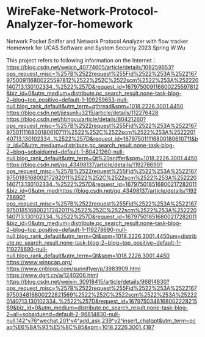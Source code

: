 # WireFake-Network-Protocol-Analyzer-for-homework
Network Packet Sniffer and Network Protocol Analyzer with flow tracker
Homework for UCAS Software and System Security 2023 Spring
W.Wu

This project refers to following information on the Internet：
https://blog.csdn.net/weixin_40774605/article/details/109259653?ops_request_misc=%257B%2522request%255Fid%2522%253A%2522167975009116800225597812%2522%252C%2522scm%2522%253A%252220140713.130102334..%2522%257D&request_id=167975009116800225597812&biz_id=0&utm_medium=distribute.pc_search_result.none-task-blog-2~blog~top_positive~default-1-109259653-null-null.blog_rank_default&utm_term=qthread&spm=1018.2226.3001.4450
https://blog.csdn.net/jiesunliu3215/article/details/112276428
https://blog.csdn.net/hbhgyu/article/details/80421260?ops_request_misc=%257B%2522request%255Fid%2522%253A%2522167975011116800180610711%2522%252C%2522scm%2522%253A%252220140713.130102334..%2522%257D&request_id=167975011116800180610711&biz_id=0&utm_medium=distribute.pc_search_result.none-task-blog-2~blog~sobaiduend~default-1-80421260-null-null.blog_rank_default&utm_term=Qt%20sniffer&spm=1018.2226.3001.4450
https://blog.csdn.net/qq_43498137/article/details/119278690?ops_request_misc=%257B%2522request%255Fid%2522%253A%2522167975018516800217282011%2522%252C%2522scm%2522%253A%252220140713.130102334..%2522%257D&request_id=167975018516800217282011&biz_id=0&utm_medihttps://blog.csdn.net/qq_43498137/article/details/119278690?ops_request_misc=%257B%2522request%255Fid%2522%253A%2522167975018516800217282011%2522%252C%2522scm%2522%253A%252220140713.130102334..%2522%257D&request_id=167975018516800217282011&biz_id=0&utm_medium=distribute.pc_search_result.none-task-blog-2~blog~top_positive~default-1-119278690-null-null.blog_rank_default&utm_term=Qt&spm=1018.2226.3001.4450um=distribute.pc_search_result.none-task-blog-2~blog~top_positive~default-1-119278690-null-null.blog_rank_default&utm_term=Qt&spm=1018.2226.3001.4450
https://www.winpcap.org/
https://www.cnblogs.com/sunniflyer/p/3983909.html
https://www.dgrt.cn/a/1240206.html
https://blog.csdn.net/weixin_30918415/article/details/96814830?ops_request_misc=%257B%2522request%255Fid%2522%253A%2522167975034816800222821569%2522%252C%2522scm%2522%253A%252220140713.130102334..%2522%257D&request_id=167975034816800222821569&biz_id=0&utm_medium=distribute.pc_search_result.none-task-blog-2~all~sobaiduend~default-2-96814830-null-null.142^v76^wechat,201^v4^add_ask,239^v2^insert_chatgpt&utm_term=pcap%E6%8A%93%E5%8C%85&spm=1018.2226.3001.4187
